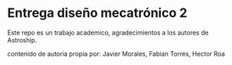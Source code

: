 # Entrega diseño mecatrónico 2

Este repo es un trabajo academico, agradecimientos a los autores de Astroship.

contenido de autoria propia por: Javier Morales, Fabian Torres, Hector Roa
